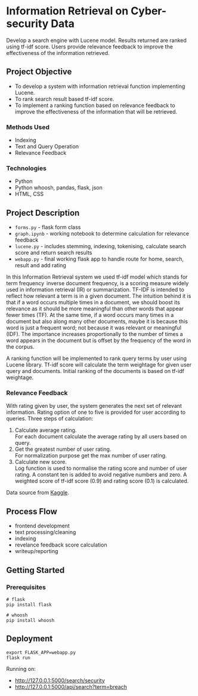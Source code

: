 # Information Retrieval on Cyber-security Data
Develop a search engine with Lucene model. Results returned are ranked using tf-idf score. Users provide relevance feedback to improve the effectiveness of the information retrieved.

## Project Objective
- To develop a system with information retrieval function implementing Lucene.
- To rank search result based tf-idf score.
- To implement a ranking function based on relevance feedback to improve the effectiveness of the information that will be retrieved.

### Methods Used
* Indexing
* Text and Query Operation
* Relevance Feedback

### Technologies
* Python
* Python whoosh, pandas, flask, json
* HTML, CSS

## Project Description
* `forms.py` - flask form class
* `graph.ipynb` - working notebook to determine calculation for relevance feedback
* `lucene.py` - includes stemming, indexing, tokenising, calculate search score and return search results
* `webapp.py` - final working flask app to handle route for home, search, result and add rating

In this Information Retrieval system we used tf-idf model which stands for term frequency   inverse document frequency, is a scoring measure widely used in information retrieval (IR) or summarization. TF-IDF is intended to reflect how relevant a term is in a given document. The intuition behind it is that if a word occurs multiple times in a document, we should boost its relevance as it should be more meaningful than other words that appear fewer times (TF). At the same time, if a word occurs many times in a document but also along many other documents, maybe it is because this word is just a frequent word; not because it was relevant or meaningful (IDF). The importance increases proportionally to the number of times a word appears in the document but is offset by the frequency of the word in the corpus. 

A ranking function will be implemented to rank query terms by user using Lucene library. Tf-idf score will calculate the term weightage for given user query and documents. Initial ranking of the documents is based on tf-idf weightage.

### Relevance Feedback
With rating given by user, the system generates the next set of relevant information. Rating option of one to five is provided for user according to queries. Three steps of calculation:
1. Calculate average rating.  
For each document calculate the average rating by all users based on query.
2. Get the greatest number of user rating.  
For normalization purpose get the max number of user rating.
3. Calculate new score.  
Log function is used to normalise the rating score and number of user rating. A constant ten is added to avoid negative numbers and zero.
A weighted score of tf-idf score (0.9) and rating score (0.1) is calculated.

Data source from [Kaggle](https://www.kaggle.com/alukosayoenoch/cyber-security-breaches-data/version/1). 

## Process Flow
- frontend development
- text  processing/cleaning
- indexing
- revelance feedback score calculation
- writeup/reporting

## Getting Started
### Prerequisites

```
# flask
pip install flask

# whoosh
pip install whoosh
```

## Deployment

```
export FLASK_APP=webapp.py
flask run
```
Running on:
* http://127.0.0.1:5000/search/security
* http://127.0.0.1:5000/api/search?term=breach
